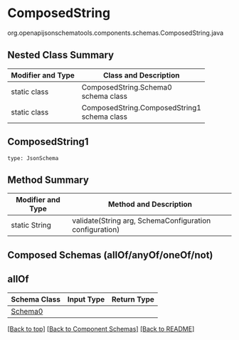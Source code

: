 # ComposedString
org.openapijsonschematools.components.schemas.ComposedString.java

## Nested Class Summary
| Modifier and Type | Class and Description |
| ----------------- | ---------------------- |
| static class | ComposedString.Schema0<br> schema class |
| static class | ComposedString.ComposedString1<br> schema class |

## ComposedString1
```
type: JsonSchema
```

## Method Summary
| Modifier and Type | Method and Description |
| ----------------- | ---------------------- |
| static String | validate(String arg, SchemaConfiguration configuration) |

## Composed Schemas (allOf/anyOf/oneOf/not)
## allOf
Schema Class | Input Type | Return Type
------------ | ---------- | -----------
[Schema0](#) |  | 


[[Back to top]](#top) [[Back to Component Schemas]](../../../README.md#Component-Schemas) [[Back to README]](../../../README.md)
